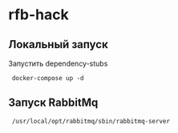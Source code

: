 # rfb-hack

Локальный запуск
------

Запустить dependency-stubs
```
 docker-compose up -d
```

Запуск RabbitMq
------
```
 /usr/local/opt/rabbitmq/sbin/rabbitmq-server
```

